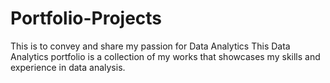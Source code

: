 # Portfolio-Projects
This is to convey and share my passion for Data Analytics
This Data Analytics portfolio is a collection of my works that showcases my skills and experience in data analysis. 

